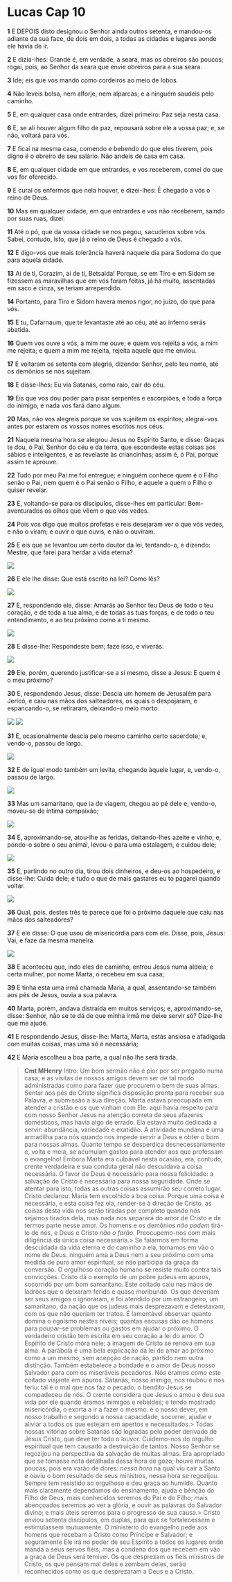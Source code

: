 # Lucas Cap 10

**1** 	E DEPOIS disto designou o Senhor ainda outros setenta, e mandou-os adiante da sua face, de dois em dois, a todas as cidades e lugares aonde ele havia de ir.

**2** 	E dizia-lhes: Grande é, em verdade, a seara, mas os obreiros são poucos; rogai, pois, ao Senhor da seara que envie obreiros para a sua seara.

**3** 	Ide; eis que vos mando como cordeiros ao meio de lobos.

**4** 	Não leveis bolsa, nem alforje, nem alparcas; e a ninguém saudeis pelo caminho.

**5** 	E, em qualquer casa onde entrardes, dizei primeiro: Paz seja nesta casa.

**6** 	E, se ali houver algum filho de paz, repousará sobre ele a vossa paz; e, se não, voltará para vós.

**7** 	E ficai na mesma casa, comendo e bebendo do que eles tiverem, pois digno é o obreiro de seu salário. Não andeis de casa em casa.

**8** 	E, em qualquer cidade em que entrardes, e vos receberem, comei do que vos for oferecido.

**9** 	E curai os enfermos que nela houver, e dizei-lhes: É chegado a vós o reino de Deus.

**10** 	Mas em qualquer cidade, em que entrardes e vos não receberem, saindo por suas ruas, dizei:

**11** 	Até o pó, que da vossa cidade se nos pegou, sacudimos sobre vós. Sabei, contudo, isto, que já o reino de Deus é chegado a vós.

**12** 	E digo-vos que mais tolerância haverá naquele dia para Sodoma do que para aquela cidade.

**13** 	Ai de ti, Corazim, ai de ti, Betsaida! Porque, se em Tiro e em Sidom se fizessem as maravilhas que em vós foram feitas, já há muito, assentadas em saco e cinza, se teriam arrependido.

**14** 	Portanto, para Tiro e Sidom haverá menos rigor, no juízo, do que para vós.

**15** 	E tu, Cafarnaum, que te levantaste até ao céu, até ao inferno serás abatida.

**16** 	Quem vos ouve a vós, a mim me ouve; e quem vos rejeita a vós, a mim me rejeita; e quem a mim me rejeita, rejeita aquele que me enviou.

**17** 	E voltaram os setenta com alegria, dizendo: Senhor, pelo teu nome, até os demônios se nos sujeitam.

**18** 	E disse-lhes: Eu via Satanás, como raio, cair do céu.

**19** 	Eis que vos dou poder para pisar serpentes e escorpiões, e toda a força do inimigo, e nada vos fará dano algum.

**20** 	Mas, não vos alegreis porque se vos sujeitem os espíritos; alegrai-vos antes por estarem os vossos nomes escritos nos céus.

**21** 	Naquela mesma hora se alegrou Jesus no Espírito Santo, e disse: Graças te dou, ó Pai, Senhor do céu e da terra, que escondeste estas coisas aos sábios e inteligentes, e as revelaste às criancinhas; assim é, ó Pai, porque assim te aprouve.

**22** 	Tudo por meu Pai me foi entregue; e ninguém conhece quem é o Filho senão o Pai, nem quem é o Pai senão o Filho, e aquele a quem o Filho o quiser revelar.

**23** 	E, voltando-se para os discípulos, disse-lhes em particular: Bem-aventurados os olhos que vêem o que vós vedes.

**24** 	Pois vos digo que muitos profetas e reis desejaram ver o que vós vedes, e não o viram; e ouvir o que ouvis, e não o ouviram.

**25** 	E eis que se levantou um certo doutor da lei, tentando-o, e dizendo: Mestre, que farei para herdar a vida eterna?

![](../Images/SweetPublishing/42-10-1.jpg) 

**26** 	E ele lhe disse: Que está escrito na lei? Como lês?

![](../Images/SweetPublishing/42-10-2.jpg) 

**27** 	E, respondendo ele, disse: Amarás ao Senhor teu Deus de todo o teu coração, e de toda a tua alma, e de todas as tuas forças, e de todo o teu entendimento, e ao teu próximo como a ti mesmo.

![](../Images/SweetPublishing/42-10-3.jpg) 

**28** 	E disse-lhe: Respondeste bem; faze isso, e viverás.

![](../Images/SweetPublishing/42-10-4.jpg) 

**29** 	Ele, porém, querendo justificar-se a si mesmo, disse a Jesus: E quem é o meu próximo?

**30** 	E, respondendo Jesus, disse: Descia um homem de Jerusalém para Jericó, e caiu nas mãos dos salteadores, os quais o despojaram, e espancando-o, se retiraram, deixando-o meio morto.

![](../Images/SweetPublishing/42-10-5.jpg) ![](../Images/SweetPublishing/42-10-6.jpg) 

**31** 	E, ocasionalmente descia pelo mesmo caminho certo sacerdote; e, vendo-o, passou de largo.

![](../Images/SweetPublishing/42-10-7.jpg) 

**32** 	E de igual modo também um levita, chegando àquele lugar, e, vendo-o, passou de largo.

![](../Images/SweetPublishing/42-10-8.jpg) 

**33** 	Mas um samaritano, que ia de viagem, chegou ao pé dele e, vendo-o, moveu-se de íntima compaixão;

![](../Images/SweetPublishing/42-10-9.jpg) 

**34** 	E, aproximando-se, atou-lhe as feridas, deitando-lhes azeite e vinho; e, pondo-o sobre o seu animal, levou-o para uma estalagem, e cuidou dele;

![](../Images/SweetPublishing/42-10-10.jpg) 

**35** 	E, partindo no outro dia, tirou dois dinheiros, e deu-os ao hospedeiro, e disse-lhe: Cuida dele; e tudo o que de mais gastares eu to pagarei quando voltar.

![](../Images/SweetPublishing/42-10-11.jpg) 

**36** 	Qual, pois, destes três te parece que foi o próximo daquele que caiu nas mãos dos salteadores?

**37** 	E ele disse: O que usou de misericórdia para com ele. Disse, pois, Jesus: Vai, e faze da mesma maneira.

![](../Images/SweetPublishing/42-10-12.jpg) 

**38** 	E aconteceu que, indo eles de caminho, entrou Jesus numa aldeia; e certa mulher, por nome Marta, o recebeu em sua casa;

**39** 	E tinha esta uma irmã chamada Maria, a qual, assentando-se também aos pés de Jesus, ouvia a sua palavra.

**40** 	Marta, porém, andava distraída em muitos serviços; e, aproximando-se, disse: Senhor, não se te dá de que minha irmã me deixe servir só? Dize-lhe que me ajude.

**41** 	E respondendo Jesus, disse-lhe: Marta, Marta, estás ansiosa e afadigada com muitas coisas, mas uma só é necessária;

**42** 	E Maria escolheu a boa parte, a qual não lhe será tirada.


> **Cmt MHenry** Intro: Um bom sermão não é pior por ser pregado numa casa; e as visitas de nossos amigos devem ser de tal modo administradas como para fazer que procurem o bem de suas almas. Sentar aos pés de Cristo significa disposição pronta para receber sua Palavra, e submissão a sua direção. Marta estava preocupada em atender a cristão e os que vinham com Ele. aqui havia respeito para com nosso Senhor Jesus na atenção correta de seus afazeres domésticos, mas havia algo de errado. Ela estava muito dedicada a servir: abundância, variedade e exatidão. A atividade mundana é uma armadilha para nós quando nos impede servir a Deus e obter o bom para nossas almas. Quanto tempo se desperdiça desnecessariamente e, volta e meia, se acumulam gastos para atender aos que professam o evangelho! Embora Marta era culpável nesta ocasião, era, contudo, crente verdadeira e sua conduta geral não descuidava a coisa necessária. O favor de Deus é necessário para nossa felicidade: a salvação de Cristo é necessária para nossa seguridade. Onde se atentar para isto, todas as outras coisas assumirão seu correto lugar. Cristo declarou: Maria tem escolhido a boa coisa. Porque uma coisa é necessária, e esta coisa fez ela, render-se à direção de Cristo. as coisas desta vida nos serão tiradas por completo quando nós sejamos tirados dela, mas nada nos separará do amor de Cristo e de termos parte nesse amor. Os homens e os demônios *não podem* tirá-lo de nós, e Deus e Cristo *não o farão*. Preocupemo-nos com mais diligência da única coisa necessária.> Se falarmos em forma descuidada da vida eterna e do caminho a ela, tomamos em vão o nome de Deus. ninguém ama a Deus nem a seu próximo com uma medida de puro amor espiritual, se não participa da graça da conversão. O orgulhoso coração humano se resiste muito contra tais convicções. Cristo dá o exemplo de um pobre judeus em apuros, socorrido por um bom samaritano. Este coitado caiu nas mãos de ladrões que o deixaram ferido e quase moribundo. Os que deveriam ser seus amigos o ignoraram, e foi atendido por um estrangeiro, um samaritano, da nação que os judeus mais desprezavam e detestavam, com os que não queriam ter tratos. É lamentável observar quanto domina o egoísmo nestes níveis; quantas escusas dão os homens para poupar-se problemas ou gastos em ajudar o próximo. O verdadeiro cristão tem escrita em seu coração a lei do amor. O Espírito de Cristo mora nele; a imagem de Cristo se renova em sua alma. A parábola é uma bela explicação da lei de amar ao próximo como a um mesmo, sem acepção de nação, partido nem outra distinção. Também estabelece a bondade e o amor de Deus nosso Salvador para com os miseráveis pecadores. Nós éramos como este coitado viajante em apuros. Satanás, nosso inimigo, nos roubou e nos feriu: tal é o mal que nos faz o pecado. o bendito Jesus se compadeceu de nós. O crente considera que Jesus o amou e deu sua vida por ele quando éramos inimigos e rebeldes; e tendo mostrado misericórdia, o exorta a ir a fazer o mesmo. é o nosso dever, em nosso trabalho e segundo a nossa capacidade, socorrer, ajudar e aliviar a todos os que estejam em apertos e necessitados.> Todas nossas vitórias sobre Satanás são logradas pelo poder derivado de Jesus Cristo, que deve ter todo o louvor. Cuidemo-nos do orgulho espiritual que tem causado a destruição de tantos. Nosso Senhor se regozijou na perspectiva da salvação de muitas almas. Era apropriado que se tomasse nota detalhada dessa hora de gozo; houve muitas poucas, pois era varão de dores: *nessa hora* na qual viu cair a Santo e ouviu o bom resultado de seus ministros, nessa hora se regozijou. Sempre tem resistido ao orgulhoso e deu graça ao humilde. Quanto mais claramente dependamos do ensinamento, ajuda e bênção do Filho de Deus, mais conhecidos seremos do Pai e do Filho; mais abençoados seremos ao ver a glória, e ouvir as palavras do Salvador divino; e mais úteis seremos para o progresso de sua causa.> Cristo enviou setenta discípulos, em duplas, para que se fortalecessem e estimulassem mutuamente. O ministério do evangelho pede aos homens que recebam a Cristo como Príncipe e Salvador; e seguramente Ele irá no poder de seu Espírito a todos os lugares onde manda a seus servos fiéis; mas a condena dos que recebem em vão a graça de Deus será temível. Os que desprezam os fiéis ministros de Cristo, os que pensam mal deles e zombam deles, serão reconhecidos como os que desprezaram a Deus e a Cristo.